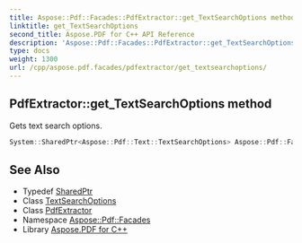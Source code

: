 ```yaml
---
title: Aspose::Pdf::Facades::PdfExtractor::get_TextSearchOptions method
linktitle: get_TextSearchOptions
second_title: Aspose.PDF for C++ API Reference
description: 'Aspose::Pdf::Facades::PdfExtractor::get_TextSearchOptions method. Gets text search options in C++.'
type: docs
weight: 1300
url: /cpp/aspose.pdf.facades/pdfextractor/get_textsearchoptions/
---
```

## PdfExtractor::get_TextSearchOptions method


Gets text search options.

```cpp
System::SharedPtr<Aspose::Pdf::Text::TextSearchOptions> Aspose::Pdf::Facades::PdfExtractor::get_TextSearchOptions() const
```

## See Also

* Typedef [SharedPtr](../../../system/sharedptr/)
* Class [TextSearchOptions](../../../aspose.pdf.text/textsearchoptions/)
* Class [PdfExtractor](../)
* Namespace [Aspose::Pdf::Facades](../../)
* Library [Aspose.PDF for C++](../../../)
